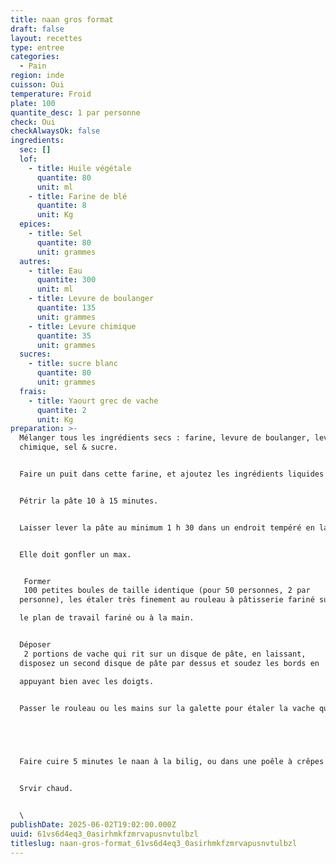 ```yaml
---
title: naan gros format
draft: false
layout: recettes
type: entree
categories:
  - Pain
region: inde
cuisson: Oui
temperature: Froid
plate: 100
quantite_desc: 1 par personne
check: Oui
checkAlwaysOk: false
ingredients:
  sec: []
  lof:
    - title: Huile végétale
      quantite: 80
      unit: ml
    - title: Farine de blé
      quantite: 8
      unit: Kg
  epices:
    - title: Sel
      quantite: 80
      unit: grammes
  autres:
    - title: Eau
      quantite: 300
      unit: ml
    - title: Levure de boulanger
      quantite: 135
      unit: grammes
    - title: Levure chimique
      quantite: 35
      unit: grammes
  sucres:
    - title: sucre blanc
      quantite: 80
      unit: grammes
  frais:
    - title: Yaourt grec de vache
      quantite: 2
      unit: Kg
preparation: >-
  Mélanger tous les ingrédients secs : farine, levure de boulanger, levure
  chimique, sel & sucre.


  Faire un puit dans cette farine, et ajoutez les ingrédients liquides : huile, yaourt, eau.


  Pétrir la pâte 10 à 15 minutes.


  Laisser lever la pâte au minimum 1 h 30 dans un endroit tempéré en la recouvrant d'un torchon.


  Elle doit gonfler un max.


   Former
   100 petites boules de taille identique (pour 50 personnes, 2 par 
  personne), les étaler très finement au rouleau à pâtisserie fariné sur 

  le plan de travail fariné ou à la main.


  Déposer
   2 portions de vache qui rit sur un disque de pâte, en laissant, 
  disposez un second disque de pâte par dessus et soudez les bords en 

  appuyant bien avec les doigts.


  Passer le rouleau ou les mains sur la galette pour étaler la vache qui rit.


   


  Faire cuire 5 minutes le naan à la bilig, ou dans une poêle à crêpes ou au four à 180°.


  Srvir chaud.


  \
publishDate: 2025-06-02T19:02:00.000Z
uuid: 61vs6d4eq3_0asirhmkfzmrvapusnvtulbzl
titleslug: naan-gros-format_61vs6d4eq3_0asirhmkfzmrvapusnvtulbzl
---
```

